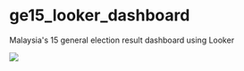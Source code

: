 # ge15_looker_dashboard
Malaysia's 15 general election result dashboard using Looker 

![](ge15_looker_dashbaord/dashboard.png)
